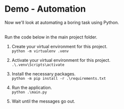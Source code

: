 # Demo - Automation

Now we'll look at automating a boring task using Python.
</br></br>

Run the code below in the main project folder.
1. Create your virtual environment for this project. </br>
`python -m virtualenv .venv`

2. Activate your virtual environment for this project. </br>
`.\.venv\Scripts\activate`

3. Install the necessary packages. </br>
`python -m pip install -r .\requirements.txt`

4. Run the application. </br>
`python .\main.py`

5. Wait until the messages go out. </br>
